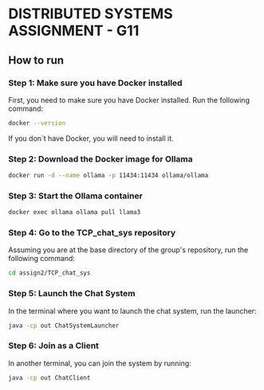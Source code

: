 # DISTRIBUTED SYSTEMS ASSIGNMENT - G11

## How to run

### Step 1: Make sure you have Docker installed
First, you need to make sure you have Docker installed. Run the following command:
```bash
docker --version
```

If you don´t have Docker, you will need to install it.

### Step 2: Download the Docker image for Ollama
```bash
docker run -d --name ollama -p 11434:11434 ollama/ollama
```


### Step 3: Start the Ollama container
```bash
docker exec ollama ollama pull llama3
```

### Step 4: Go to the TCP_chat_sys repository
Assuming you are at the base directory of the group's repository, run the following command:
```bash
cd assign2/TCP_chat_sys
```

### Step 5: Launch the Chat System
In the terminal where you want to launch the chat system, run the launcher:
```bash
java -cp out ChatSystemLauncher
```

### Step 6: Join as a Client
In another terminal, you can join the system by running:
```bash
java -cp out ChatClient
```

